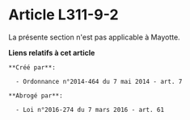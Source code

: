 # Article L311-9-2

La présente section n'est pas applicable à Mayotte.

**Liens relatifs à cet article**

	**Créé par**:

	  - Ordonnance n°2014-464 du 7 mai 2014 - art. 7

	**Abrogé par**:

	  - Loi n°2016-274 du 7 mars 2016 - art. 61
